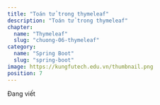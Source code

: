 ```yaml
---
title: "Toán tử trong thymeleaf"
description: "Toán tử trong thymeleaf"
chapter:
  name: "Thymeleaf"
  slug: "chuong-06-thymeleaf"
category:
  name: "Spring Boot"
  slug: "spring-boot"
image: https://kungfutech.edu.vn/thumbnail.png
position: 7
---
```


Đang viết
